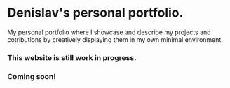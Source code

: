 <h1>Denislav's personal portfolio.</h1>
<p>My personal portfolio where I showcase and describe my projects and cotributions by creatively displaying them in my own minimal environment.</p>
<h3>This website is still work in progress.</h3>
<h3>Coming soon!</h3>
